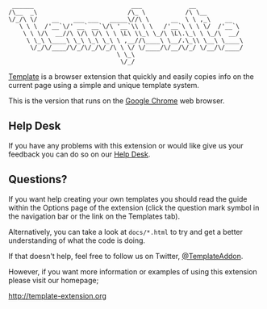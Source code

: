      ______                           ___             __
    /\__  _\                         /\_ \           /\ \__
    \/_/\ \/    __    ___ ___   _____\//\ \      __  \ \ ,_\    __
       \ \ \  /'__`\/' __` __`\/\ '__`\\ \ \   /'__`\ \ \ \/  /'__`\
        \ \ \/\  __//\ \/\ \/\ \ \ \L\ \\_\ \_/\ \L\.\_\ \ \_/\  __/
         \ \_\ \____\ \_\ \_\ \_\ \ ,__//\____\ \__/.\_\\ \__\ \____\
          \/_/\/____/\/_/\/_/\/_/\ \ \/ \/____/\/__/\/_/ \/__/\/____/
                                  \ \_\
                                   \/_/

[Template][] is a browser extension that quickly and easily copies info on the current page using a
simple and unique template system.

This is the version that runs on the [Google Chrome][] web browser.

## Help Desk

If you have any problems with this extension or would like give us your feedback you can do so on
our [Help Desk][].

## Questions?

If you want help creating your own templates you should read the guide within the Options page of
the extension (click the question mark symbol in the navigation bar or the link on the Templates
tab).

Alternatively, you can take a look at `docs/*.html` to try and get a better understanding of what
the code is doing.

If that doesn't help, feel free to follow us on Twitter, [@TemplateAddon][].

However, if you want more information or examples of using this extension please visit our
homepage;

http://template-extension.org

[@templateaddon]: https://twitter.com/TemplateAddon
[google chrome]: https://www.google.com/chrome
[help desk]: https://template.uservoice.com
[template]: http://template-extension.org
